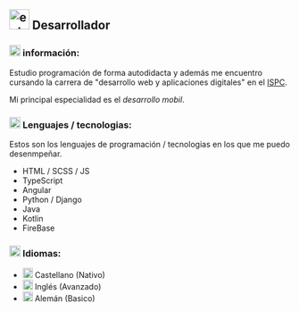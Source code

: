 ## <img width="36" height="36" src="https://img.icons8.com/external-beshi-flat-kerismaker/36/external-Developer-coding-and-programing-beshi-flat-kerismaker.png" alt="external-Developer-coding-and-programing-beshi-flat-kerismaker"/> Desarrollador

### <img width="20" height="20" src="https://img.icons8.com/fluency/30/info.png" alt="info"/> información:
Estudio programación de forma autodidacta y además me encuentro cursando la carrera de "desarrollo web y aplicaciones digitales" en el [ISPC](https://www.ispc.edu.ar).

Mi principal especialidad es el *desarrollo mobil*.

### <img width="20" height="20" src="https://img.icons8.com/fluency/30/info.png" alt="info"/> Lenguajes / tecnologias:
Estos son los lenguajes de programación / tecnologias en los que me puedo desenmpeñar.
- HTML / SCSS / JS
- TypeScript
- Angular
- Python / Django
- Java
- Kotlin
- FireBase

### <img width="20" height="20" src="https://img.icons8.com/fluency/30/info.png" alt="info"/> Idiomas:
- <img width="18" height="18" src="https://img.icons8.com/color/18/spain2-circular.png" alt="spain2-circular"/> Castellano (Nativo)
- <img width="18" height="18" src="https://img.icons8.com/fluency/48/great-britain-circular.png" alt="great-britain-circular"/> Inglés (Avanzado)
- <img width="18" height="18" src="https://img.icons8.com/color/48/germany-circular.png" alt="germany-circular"/> Alemán (Basico)
